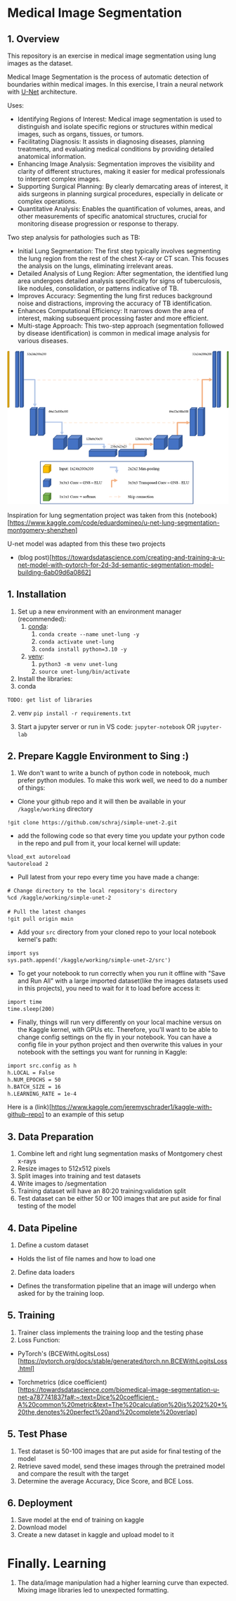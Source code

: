 # Medical Image Segmentation

## 1. Overview
This repository is an exercise in medical image segmentation using lung images as the dataset. 

Medical Image Segmentation is the process of automatic detection of boundaries within medical images. In this exercise, I train a neural network with [U-Net](https://arxiv.org/abs/1505.04597) architecture.

Uses: 
- Identifying Regions of Interest: Medical image segmentation is used to distinguish and isolate specific regions or structures within medical images, such as organs, tissues, or tumors.
- Facilitating Diagnosis: It assists in diagnosing diseases, planning treatments, and evaluating medical conditions by providing detailed anatomical information.
- Enhancing Image Analysis: Segmentation improves the visibility and clarity of different structures, making it easier for medical professionals to interpret complex images.
- Supporting Surgical Planning: By clearly demarcating areas of interest, it aids surgeons in planning surgical procedures, especially in delicate or complex operations.
- Quantitative Analysis: Enables the quantification of volumes, areas, and other measurements of specific anatomical structures, crucial for monitoring disease progression or response to therapy.

Two step analysis for pathologies such as TB:
- Initial Lung Segmentation: The first step typically involves segmenting the lung region from the rest of the chest X-ray or CT scan. This focuses the analysis on the lungs, eliminating irrelevant areas.
- Detailed Analysis of Lung Region: After segmentation, the identified lung area undergoes detailed analysis specifically for signs of tuberculosis, like nodules, consolidation, or patterns indicative of TB.
- Improves Accuracy: Segmenting the lung first reduces background noise and distractions, improving the accuracy of TB identification.
- Enhances Computational Efficiency: It narrows down the area of interest, making subsequent processing faster and more efficient.
- Multi-stage Approach: This two-step approach (segmentation followed by disease identification) is common in medical image analysis for various diseases.

![unet](images/unet.png)

Inspiration for lung segmentation project was taken from this (notebook)[https://www.kaggle.com/code/eduardomineo/u-net-lung-segmentation-montgomery-shenzhen]

U-net model was adapted from this these two projects

- (blog post)[https://towardsdatascience.com/creating-and-training-a-u-net-model-with-pytorch-for-2d-3d-semantic-segmentation-model-building-6ab09d6a0862]

## 1. Installation

1. Set up a new environment with an environment manager (recommended):
   1. [conda](https://docs.conda.io/en/latest/miniconda.html):
      1. `conda create --name unet-lung -y`
      2. `conda activate unet-lung`
      3. `conda install python=3.10 -y`
   2. [venv](https://docs.python.org/3/library/venv.html):
      1. `python3 -m venv unet-lung`
      2. `source unet-lung/bin/activate`
2. Install the libraries:
  1. conda
```
TODO: get list of libraries
```

  2. venv
    `pip install -r requirements.txt`

3. Start a jupyter server or run in VS code:
`jupyter-notebook` OR `jupyter-lab`

## 2. Prepare Kaggle Environment to Sing :)
1. We don't want to write a bunch of python code in notebook, much prefer python modules.  To make this work well, we need to do a number of things:
- Clone your github repo and it will then be available in your `/kaggle/working` directory
```
!git clone https://github.com/schraj/simple-unet-2.git
```
- add the following code so that every time you update your python code in the repo and pull from it, your local kernel will update:
```
%load_ext autoreload
%autoreload 2
```
- Pull latest from your repo every time you have made a change:
```
# Change directory to the local repository's directory
%cd /kaggle/working/simple-unet-2

# Pull the latest changes
!git pull origin main
```
- Add your `src` directory from your cloned repo to your local notebook kernel's path:
```
import sys
sys.path.append('/kaggle/working/simple-unet-2/src')
```
- To get your notebook to run correctly when you run it offline with "Save and Run All" with a large imported dataset(like the images datasets used in this projects), you need to wait for it to load before access it:

```
import time
time.sleep(200)
```

- Finally, things will run very differently on your local machine versus on the Kaggle kernel, with GPUs etc.  Therefore, you'll want to be able to change config settings on the fly in your notebook.  You can have a config file in your python project and then overwrite this values in your notebook with the settings you want for running in Kaggle:

```
import src.config as h
h.LOCAL = False
h.NUM_EPOCHS = 50
h.BATCH_SIZE = 16
h.LEARNING_RATE = 1e-4
```

Here is a (link)[https://www.kaggle.com/jeremyschrader1/kaggle-with-github-repo] to an example of this setup

## 3. Data Preparation

1. Combine left and right lung segmentation masks of Montgomery chest x-rays
1. Resize images to 512x512 pixels
1. Split images into training and test datasets
1. Write images to /segmentation 
1. Training dataset will have an 80:20 training:validation split
1. Test dataset can be either 50 or 100 images that are put aside for final testing of the model

## 4. Data Pipeline
1. Define a custom dataset
- Holds the list of file names and how to load one
2. Define data loaders
- Defines the transformation pipeline that an image will undergo when asked for by the training loop.

## 5. Training
1. Trainer class implements the training loop and the testing phase
1. Loss Function: 
 - PyTorch's (BCEWithLogitsLoss)[https://pytorch.org/docs/stable/generated/torch.nn.BCEWithLogitsLoss.html]

 - Torchmetrics (dice coefficient)[https://towardsdatascience.com/biomedical-image-segmentation-u-net-a787741837fa#:~:text=Dice%20coefficient,-A%20common%20metric&text=The%20calculation%20is%202%20*%20the,denotes%20perfect%20and%20complete%20overlap]

## 5. Test Phase
1. Test dataset is 50-100 images that are put aside for final testing of the model
1. Retrieve saved model, send these images through the pretrained model and compare the result with the target
1. Determine the average Accuracy, Dice Score, and BCE Loss.

## 6. Deployment
1. Save model at the end of training on kaggle
1. Download model
1. Create a new dataset in kaggle and upload model to it

# Finally. Learning
1. The data/image manipulation had a higher learning curve than expected.  Mixing image libraries led to unexpected formatting.
